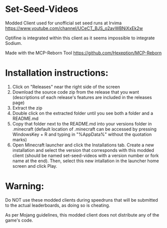 # Set-Seed-Videos
Modded Client used for unofficial set seed runs at Irvima https://www.youtube.com/channel/UCeCT_BJS_o2avWBNiXxEk2w

Optifine is integrated within this client as it seems impossible to integrate Sodium.

Made with the MCP-Reborn Tool https://github.com/Hexeption/MCP-Reborn

# Installation instructions:

1. Click on "Releases" near the right side of the screen
2. Download the source code zip from the release that you want (descriptions of each release's features are included in the releases page)
3. Extract the zip
4. Double click on the extracted folder until you see both a folder and a README.md
5. Copy that folder next to the README.md into your versions folder in .minecraft (default location of .minecraft can be accessed by pressing WindowsKey + R and typing in "%AppData%" without the quotation marks)
6. Open Minecraft launcher and click the Installations tab. Create a new installation and select the version that corresponds with this modded client (should be named set-seed-videos with a version number or fork name at the end). Then, select this new intallation in the launcher home screen and click Play.

# Warning:
Do NOT use these modded clients during speedruns that will be submitted to the actual leaderboards, as doing so is cheating.

As per Mojang guidelines, this modded client does not distribute any of the game's code.
